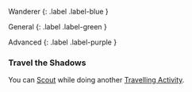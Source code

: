 
Wanderer
{: .label .label-blue }

General
{: .label .label-green }

Advanced
{: .label .label-purple }
### Travel the Shadows

You can [Scout](Activities#Scout) while doing another [Travelling Activity](Activities#Travelling%20Activity).